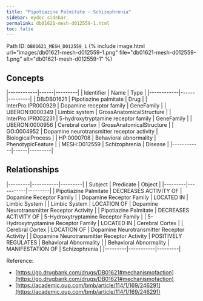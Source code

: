 ```yaml
---
title: "Pipotiazine Palmitate - Schizophrenia"
sidebar: mydoc_sidebar
permalink: db01621-mesh-d012559-1.html
toc: false 
---
```



Path ID: `DB01621_MESH_D012559_1`
{% include image.html url="images/db01621-mesh-d012559-1.png" file="db01621-mesh-d012559-1.png" alt="db01621-mesh-d012559-1" %}

## Concepts

|------------|------|---------|
| Identifier | Name | Type    |
|------------|------|---------|
| DB:DB01621 | Pipotiazine palmitate | Drug |
| InterPro:IPR000929 | Dopamine receptor family | GeneFamily |
| UBERON:0000349 | Limbic system | GrossAnatomicalStructure |
| InterPro:IPR002231 | 5-hydroxytryptamine receptor family | GeneFamily |
| UBERON:0000956 | Cerebral cortex | GrossAnatomicalStructure |
| GO:0004952 | Dopamine neurotransmitter receptor activity | BiologicalProcess |
| HP:0000708 | Behavioral abnormality | PhenotypicFeature |
| MESH:D012559 | Schizophrenia | Disease |
|------------|------|---------|

## Relationships

|---------|-----------|---------|
| Subject | Predicate | Object  |
|---------|-----------|---------|
| Pipotiazine Palmitate | DECREASES ACTIVITY OF | Dopamine Receptor Family |
| Dopamine Receptor Family | LOCATED IN | Limbic System |
| Limbic System | LOCATION OF | Dopamine Neurotransmitter Receptor Activity |
| Pipotiazine Palmitate | DECREASES ACTIVITY OF | 5-Hydroxytryptamine Receptor Family |
| 5-Hydroxytryptamine Receptor Family | LOCATED IN | Cerebral Cortex |
| Cerebral Cortex | LOCATION OF | Dopamine Neurotransmitter Receptor Activity |
| Dopamine Neurotransmitter Receptor Activity | POSITIVELY REGULATES | Behavioral Abnormality |
| Behavioral Abnormality | MANIFESTATION OF | Schizophrenia |
|---------|-----------|---------|

Reference: 
  - [https://go.drugbank.com/drugs/DB01621#mechanismofaction](https://go.drugbank.com/drugs/DB01621#mechanismofaction)
  - [https://academic.oup.com/bmb/article/114/1/169/246291](https://academic.oup.com/bmb/article/114/1/169/246291)
